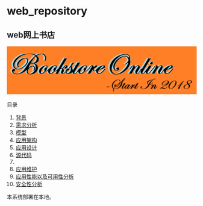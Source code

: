 # web_repository
## web网上书店

![Logo](https://raw.githubusercontent.com/2019web/web_repository/master/WikiPage_LOGO/LOGO.png)

目录
1.  [背景](https://github.com/2019web/web_repository/blob/master/BookstoreOnline.md/)
2.  [需求分析](https://github.com/2019web/web_repository/blob/master/%E9%9C%80%E6%B1%82%E8%AF%B4%E6%98%8E.md ) 
3.  [模型](https://github.com/2019web/web_repository/tree/master/%E5%BB%BA%E6%A8%A1 ) 
4.  [应用架构](https://github.com/2019web/web_repository/blob/master/web%E5%BA%94%E7%94%A8%E6%9E%B6%E6%9E%84.pdf) 
6.  [应用设计](https://github.com/2019web/web_repository/blob/master/web%E5%BA%94%E7%94%A8%E8%AE%BE%E8%AE%A1.pdf) 
7.  [源代码](https://github.com/2019web/web_repository/tree/master/bookstore )
8.
9.  [应用维护](https://github.com/2019web/web_repository/blob/master/web%E5%BA%94%E7%94%A8%E8%BF%90%E7%BB%B4 ) 
10. [应用性能以及可用性分析](https://github.com/2019web/web_repository/blob/master/task11.pdf )
11. [安全性分析](https://github.com/2019web/web_repository/blob/master/security)


  本系统部署在本地。
